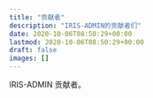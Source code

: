 ```yaml
---
title: "贡献者"
description: "IRIS-ADMIN的贡献者们"
date: 2020-10-06T08:50:29+00:00
lastmod: 2020-10-06T08:50:29+00:00
draft: false
images: []
---
```


IRIS-ADMIN 贡献者。
